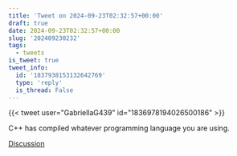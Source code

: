 ```yaml
---
title: 'Tweet on 2024-09-23T02:32:57+00:00'
draft: true
date: 2024-09-23T02:32:57+00:00
slug: '202409230232'
tags:
  - tweets
is_tweet: true
tweet_info:
  id: '1837938153132642769'
  type: 'reply'
  is_thread: False
---
```




{{< tweet user="GabriellaG439" id="1836978194026500186" >}}

C++ has compiled whatever programming language you are using.

[Discussion](https://x.com/sytelus/status/1837938153132642769)
